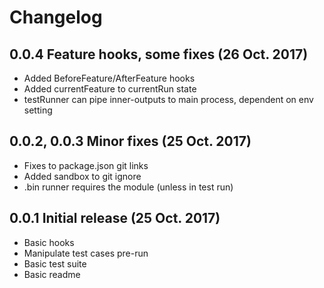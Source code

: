 # Changelog

## 0.0.4 Feature hooks, some fixes (26 Oct. 2017)

- Added BeforeFeature/AfterFeature hooks
- Added currentFeature to currentRun state
- testRunner can pipe inner-outputs to main process, dependent on env setting

## 0.0.2, 0.0.3 Minor fixes (25 Oct. 2017)

- Fixes to package.json git links
- Added sandbox to git ignore 
- .bin runner requires the module (unless in test run)

## 0.0.1 Initial release (25 Oct. 2017)

- Basic hooks
- Manipulate test cases pre-run
- Basic test suite
- Basic readme
